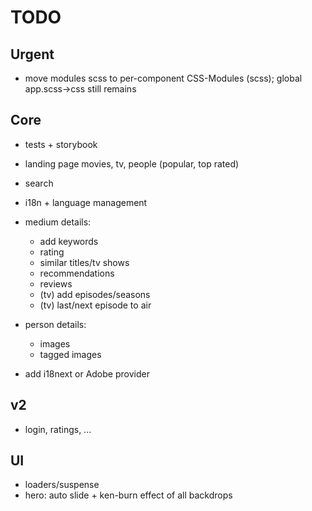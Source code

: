 # TODO

## Urgent

* move modules scss to per-component CSS-Modules (scss); global app.scss->css still remains


## Core

* tests + storybook
* landing page movies, tv, people
  (popular, top rated)
* search
* i18n + language management

* medium details:
    * add keywords
    * rating
    * similar titles/tv shows
    * recommendations
    * reviews
    * (tv) add episodes/seasons
    * (tv) last/next episode to air
* person details:
    * images
    * tagged images

* add i18next or Adobe provider

## v2

* login, ratings, ...


## UI

* loaders/suspense
* hero: auto slide + ken-burn effect of all backdrops
